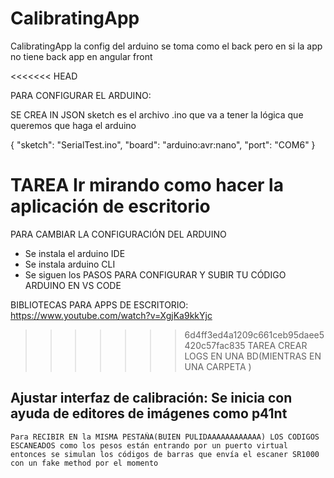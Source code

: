 # CalibratingApp
CalibratingApp
la config del arduino se toma como el back pero en si la app no tiene back
app en angular front 

<<<<<<< HEAD


PARA CONFIGURAR EL ARDUINO:

SE CREA IN JSON
sketch es el archivo .ino que va a tener la lógica que queremos que haga el arduino

{
    "sketch": "SerialTest.ino",
    "board": "arduino:avr:nano",
    "port": "COM6"
}


TAREA 
Ir mirando como hacer la aplicación de escritorio
=======
PARA CAMBIAR LA CONFIGURACIÓN DEL ARDUINO
- Se instala el arduino IDE
- Se instala arduino CLI
- Se siguen los PASOS PARA CONFIGURAR Y SUBIR TU CÓDIGO ARDUINO EN VS CODE


BIBLIOTECAS PARA APPS DE ESCRITORIO:
https://www.youtube.com/watch?v=XgjKa9kkYjc
>>>>>>> 6d4ff3ed4a1209c661ceb95daee5420c57fac835
TAREA 
CREAR LOGS EN UNA BD(MIENTRAS EN UNA CARPETA )

Ajustar interfaz de calibración: Se inicia con ayuda de editores de imágenes como p41nt
- 
    Para RECIBIR EN la MISMA PESTAÑA(BUIEN PULIDAAAAAAAAAAAA) LOS CODIGOS ESCANEADOS como los pesos están entrando por un puerto virtual entonces se simulan los códigos de barras que envía el escaner SR1000 con un fake method por el momento


    
